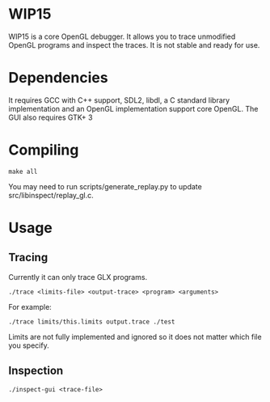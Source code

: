# WIP15
WIP15 is a core OpenGL debugger. It allows you to trace unmodified OpenGL programs and inspect the traces. It is not stable and ready for use.

# Dependencies
It requires GCC with C++ support, SDL2, libdl, a C standard library implementation and an OpenGL implementation support core OpenGL.
The GUI also requires GTK+ 3

# Compiling
```shell
make all
```

You may need to run scripts/generate_replay.py to update src/libinspect/replay_gl.c.

# Usage
## Tracing
Currently it can only trace GLX programs.
```shell
./trace <limits-file> <output-trace> <program> <arguments>
```
For example:
```shell
./trace limits/this.limits output.trace ./test
```
Limits are not fully implemented and ignored so it does not matter which file you specify.

## Inspection
```shell
./inspect-gui <trace-file>
```
